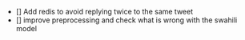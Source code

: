 - [] Add redis to avoid replying twice to the same tweet
- [] improve preprocessing and check what is wrong with the swahili model
